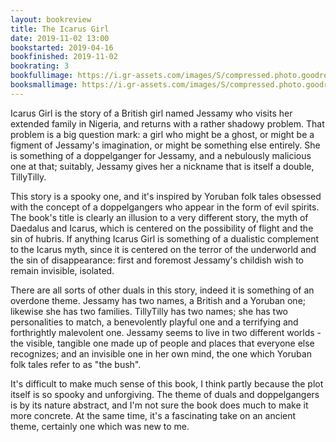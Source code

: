 ```yaml
---
layout: bookreview
title: The Icarus Girl
date: 2019-11-02 13:00
bookstarted: 2019-04-16
bookfinished: 2019-11-02
bookrating: 3
bookfullimage: https://i.gr-assets.com/images/S/compressed.photo.goodreads.com/books/1320554010l/139724._SX98_.jpg
booksmallimage: https://i.gr-assets.com/images/S/compressed.photo.goodreads.com/books/1320554010l/139724._SY75_.jpg
---
```


Icarus Girl is the story of a British girl named Jessamy who visits her extended family in Nigeria, and returns with a rather shadowy problem. That problem is a big question mark: a girl who might be a ghost, or might be a figment of Jessamy's imagination, or might be something else entirely. She is something of a doppelganger for Jessamy, and a nebulously malicious one at that; suitably, Jessamy gives her a nickname that is itself a double, TillyTilly.



This story is a spooky one, and it's inspired by Yoruban folk tales obsessed with the concept of a doppelgangers who appear in the form of evil spirits. The book's title is clearly an illusion to a very different story, the myth of Daedalus and Icarus, which is centered on the possibility of flight and the sin of hubris. If anything Icarus Girl is something of a dualistic complement to the Icarus myth, since it is centered on the terror of the underworld and the sin of disappearance: first and foremost Jessamy's childish wish to remain invisible, isolated.



There are all sorts of other duals in this story, indeed it is something of an overdone theme. Jessamy has two names, a British and a Yoruban one; likewise she has two families. TillyTilly has two names; she has two personalities to match, a benevolently playful one and a terrifying and forthrightly malevolent one. Jessamy seems to live in two different worlds - the visible, tangible one made up of people and places that everyone else recognizes; and an invisible one in her own mind, the one which Yoruban folk tales refer to as "the bush".



It's difficult to make much sense of this book, I think partly because the plot itself is so spooky and unforgiving. The theme of duals and doppelgangers is by its nature abstract, and I'm not sure the book does much to make it more concrete. At the same time, it's a fascinating take on an ancient theme, certainly one which was new to me.